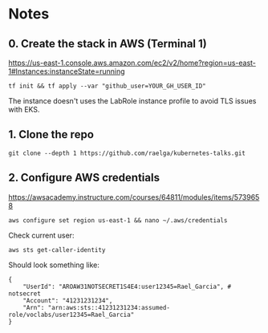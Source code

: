 # Notes

## 0. Create the stack in AWS (Terminal 1)

https://us-east-1.console.aws.amazon.com/ec2/v2/home?region=us-east-1#Instances:instanceState=running

```
tf init && tf apply --var "github_user=YOUR_GH_USER_ID"
```

The instance doesn't uses the LabRole instance profile to avoid TLS issues with EKS.

## 1. Clone the repo

```
git clone --depth 1 https://github.com/raelga/kubernetes-talks.git
```

## 2. Configure AWS credentials

https://awsacademy.instructure.com/courses/64811/modules/items/5739658

```
aws configure set region us-east-1 && nano ~/.aws/credentials
```

Check current user:

```
aws sts get-caller-identity
```

Should look something like:

```
{
    "UserId": "AROAW31NOTSECRET1S4E4:user12345=Rael_Garcia", # notsecret
    "Account": "41231231234",
    "Arn": "arn:aws:sts::41231231234:assumed-role/voclabs/user12345=Rael_Garcia"
}
```
